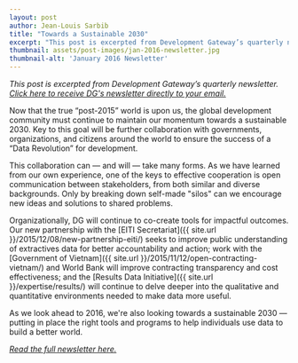 ```yaml
---
layout: post
author: Jean-Louis Sarbib
title: "Towards a Sustainable 2030"
excerpt: "This post is excerpted from Development Gateway’s quarterly newsletter."
thumbnail: assets/post-images/jan-2016-newsletter.jpg
thumbnail-alt: 'January 2016 Newsletter'
---
```

*This post is excerpted from Development Gateway’s quarterly newsletter. [Click here to receive DG's newsletter directly to your email.](http://eepurl.com/UEJ6j)*

Now that the true “post-2015” world is upon us, the global development community must continue to maintain our momentum towards a sustainable 2030. Key to this goal will be further collaboration with governments, organizations, and citizens around the world to ensure the success of a “Data Revolution” for development.

This collaboration can — and will — take many forms. As we have learned from our own experience, one of the keys to effective cooperation is open communication between stakeholders, from both similar and diverse backgrounds. Only by breaking down self-made "silos" can we encourage new ideas and solutions to shared problems. 

Organizationally, DG will continue to co-create tools for impactful outcomes. Our new partnership with the [EITI Secretariat]({{ site.url }}/2015/12/08/new-partnership-eiti/) seeks to improve public understanding of extractives data for better accountability and action; work with the [Government of Vietnam]({{ site.url }}/2015/11/12/open-contracting-vietnam/) and World Bank will improve contracting transparency and cost effectiveness; and the [Results Data Initiative]({{ site.url }}/expertise/results/) will continue to delve deeper into the qualitative and quantitative environments needed to make data more useful.

As we look ahead to 2016, we're also looking towards a sustainable 2030 — putting in place the right tools and programs to help individuals use data to build a better world.

*[Read the full newsletter here.](http://us6.campaign-archive1.com/?u=741012580677f9fb0b79d2b9e&id=9ac59c8dbc&e=b1e97f8eec)*

